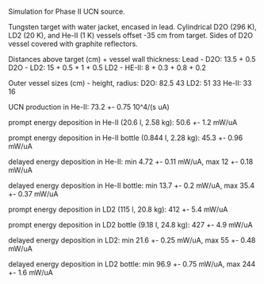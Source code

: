 Simulation for Phase II UCN source.

Tungsten target with water jacket, encased in lead.
Cylindrical D2O (296 K), LD2 (20 K), and He-II (1 K) vessels offset -35 cm from target.
Sides of D2O vessel covered with graphite reflectors.

Distances above target (cm) + vessel wall thickness:
Lead - D2O: 13.5 + 0.5
D2O - LD2: 15 + 0.5 + 1 + 0.5
LD2 - HE-II: 8 + 0.3 + 0.8 + 0.2

Outer vessel sizes (cm) - height, radius:
D2O: 82.5 43
LD2: 51 33
He-II: 33 16

UCN production in He-II:
73.2 +- 0.75 10^4/(s uA)

prompt energy deposition in He-II (20.6 l, 2.58 kg):
50.6 +- 1.2 mW/uA

prompt energy deposition in He-II bottle (0.844 l, 2.28 kg):
45.3 +- 0.96 mW/uA

delayed energy deposition in He-II:
min 4.72 +- 0.11 mW/uA, max 12 +- 0.18 mW/uA

delayed energy deposition in He-II bottle:
min 13.7 +- 0.2 mW/uA, max 35.4 +- 0.37 mW/uA

prompt energy deposition in LD2 (115 l, 20.8 kg):
412 +- 5.4 mW/uA

prompt energy deposition in LD2 bottle (9.18 l, 24.8 kg):
427 +- 4.9 mW/uA

delayed energy deposition in LD2:
min 21.6 +- 0.25 mW/uA, max 55 +- 0.48 mW/uA

delayed energy deposition in LD2 bottle:
min 96.9 +- 0.75 mW/uA, max 244 +- 1.6 mW/uA

